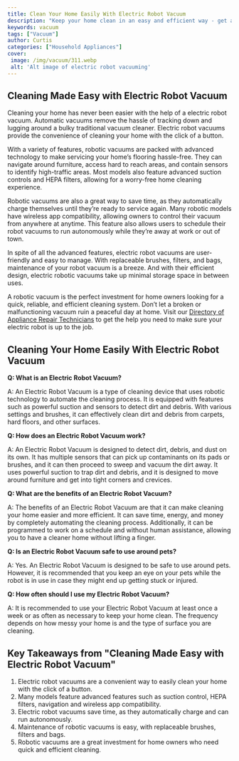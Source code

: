 ```yaml
---
title: Clean Your Home Easily With Electric Robot Vacuum
description: "Keep your home clean in an easy and efficient way - get a robot vacuum cleaner and never worry about daily vacuuming again Learn about the advantages of an electric robot vacuum and how to use one to make your home sparkle"
keywords: vacuum
tags: ["Vacuum"]
author: Curtis
categories: ["Household Appliances"]
cover: 
 image: /img/vacuum/311.webp
 alt: 'Alt image of electric robot vacuuming'
---
```

## Cleaning Made Easy with Electric Robot Vacuum

Cleaning your home has never been easier with the help of a electric robot vacuum. Automatic vacuums remove the hassle of tracking down and lugging around a bulky traditional vacuum cleaner. Electric robot vacuums provide the convenience of cleaning your home with the click of a button. 

With a variety of features, robotic vacuums are packed with advanced technology to make servicing your home’s flooring hassle-free. They can navigate around furniture, access hard to reach areas, and contain sensors to identify high-traffic areas. Most models also feature advanced suction controls and HEPA filters, allowing for a worry-free home cleaning experience. 

Robotic vacuums are also a great way to save time, as they automatically charge themselves until they’re ready to service again. Many robotic models have wireless app compatibility, allowing owners to control their vacuum from anywhere at anytime. This feature also allows users to schedule their robot vacuums to run autonomously while they’re away at work or out of town. 

In spite of all the advanced features, electric robot vacuums are user-friendly and easy to manage. With replaceable brushes, filters, and bags, maintenance of your robot vacuum is a breeze. And with their efficient design, electric robotic vacuums take up minimal storage space in between uses. 

A robotic vacuum is the perfect investment for home owners looking for a quick, reliable, and efficient cleaning system. Don’t let a broken or malfunctioning vacuum ruin a peaceful day at home. Visit our [Directory of Appliance Repair Technicians](./pages/appliance-repair-technicians) to get the help you need to make sure your electric robot is up to the job.

## Cleaning Your Home Easily With Electric Robot Vacuum

**Q: What is an Electric Robot Vacuum?**

A: An Electric Robot Vacuum is a type of cleaning device that uses robotic technology to automate the cleaning process. It is equipped with features such as powerful suction and sensors to detect dirt and debris. With various settings and brushes, it can effectively clean dirt and debris from carpets, hard floors, and other surfaces.

**Q: How does an Electric Robot Vacuum work?**

A: An Electric Robot Vacuum is designed to detect dirt, debris, and dust on its own. It has multiple sensors that can pick up contaminants on its pads or brushes, and it can then proceed to sweep and vacuum the dirt away. It uses powerful suction to trap dirt and debris, and it is designed to move around furniture and get into tight corners and crevices.

**Q: What are the benefits of an Electric Robot Vacuum?**

A: The benefits of an Electric Robot Vacuum are that it can make cleaning your home easier and more efficient. It can save time, energy, and money by completely automating the cleaning process. Additionally, it can be programmed to work on a schedule and without human assistance, allowing you to have a cleaner home without lifting a finger.

**Q: Is an Electric Robot Vacuum safe to use around pets?**

A: Yes. An Electric Robot Vacuum is designed to be safe to use around pets. However, it is recommended that you keep an eye on your pets while the robot is in use in case they might end up getting stuck or injured.

**Q: How often should I use my Electric Robot Vacuum?**

A: It is recommended to use your Electric Robot Vacuum at least once a week or as often as necessary to keep your home clean. The frequency depends on how messy your home is and the type of surface you are cleaning.

## Key Takeaways from "Cleaning Made Easy with Electric Robot Vacuum"

1. Electric robot vacuums are a convenient way to easily clean your home with the click of a button. 
2. Many models feature advanced features such as suction control, HEPA filters, navigation and wireless app compatibility. 
3. Electric robot vacuums save time, as they automatically charge and can run autonomously. 
4. Maintenance of robotic vacuums is easy, with replaceable brushes, filters and bags. 
5. Robotic vacuums are a great investment for home owners who need quick and efficient cleaning.
